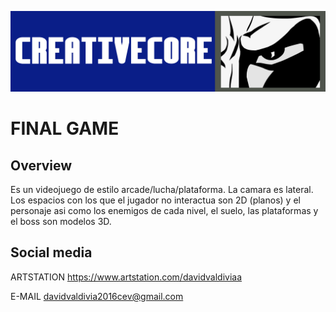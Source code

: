 ![Logo](https://github.com/creativecore30/FinalGame/blob/master/ConceptArt/Concept_logo_creativecore.png "Logo")

# FINAL GAME

## Overview
Es un videojuego de estilo arcade/lucha/plataforma. La camara es lateral. Los espacios con los que el jugador no interactua son 2D (planos) y el personaje asi como  los enemigos de cada nivel, el suelo, las plataformas y el boss son modelos 3D.



## Social media

 ARTSTATION https://www.artstation.com/davidvaldiviaa
 
 E-MAIL davidvaldivia2016cev@gmail.com
